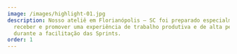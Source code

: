 ```yaml
---
image: /images/highlight-01.jpg
description: Nosso ateliê em Florianópolis – SC foi preparado especialmente para
  receber e promover uma experiência de trabalho produtiva e de alta performance
  durante a facilitação das Sprints.
order: 1
---
```


